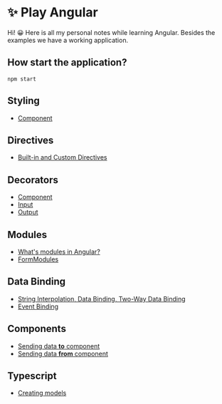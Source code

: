 # ✨ Play Angular

Hi! :grinning: Here is all my personal notes while learning Angular. Besides the examples we have a working application.


## How start the application?

```
npm start
```


## Styling
 - [Component](README/componentDecorator.md)

## Directives
 - [Built-in and Custom Directives](README/directives.md)

## Decorators
 - [Component](README/componentDecorator.md)
 - [Input](README/inputDecorator.md)
 - [Output](README/outputDecorator.md)

## Modules
 - [What's modules in Angular?](README/modules.md)
 - [FormModules](README/formsModule.md)

## Data Binding
- [String Interpolation, Data Binding, Two-Way Data Binding](README/dataBinding.md#string-interpolation)
- [Event Binding](README/dataBinding.md#event-binding)


## Components
- [Sending data **to** component](README/components.md#sending-data-to-component)
- [Sending data **from** component](README/components.md#sending-data-from-component)

## Typescript
 - [Creating models](README/typescript.md#creating-models)